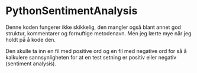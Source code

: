 # PythonSentimentAnalysis

Denne koden fungerer ikke skikkelig, den mangler også blant annet god struktur, kommentarer og fornuftige metodenavn.
Men jeg lærte mye når jeg holdt på å kode den. 

Den skulle ta inn en fil med positive ord og en fil med negative ord for så å kalkulere sannsynligheten for at en test setning er positiv eller negativ (sentiment analysis).
